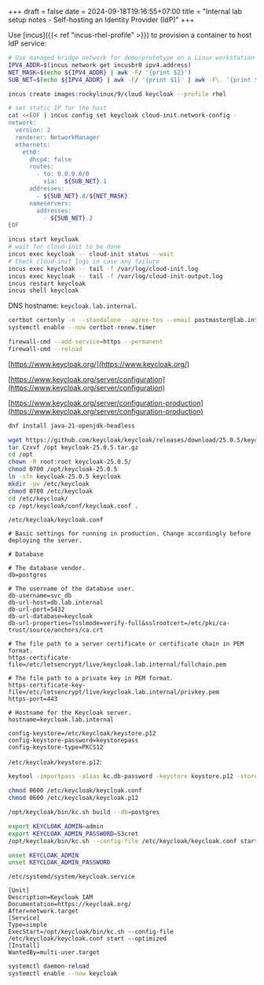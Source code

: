 +++ 
draft = false
date = 2024-09-18T19:16:55+07:00
title = "Internal lab setup notes - Self-hosting an Identity Provider (IdP)"
+++

Use [incus]({{< ref "incus-rhel-profile" >}}) to provision a container to host IdP service:
```sh
# Use managed bridge network for demo/prototype on a Linux workstation
IPV4_ADDR=$(incus network get incusbr0 ipv4.address)
NET_MASK=$(echo ${IPV4_ADDR} | awk -F/ '{print $2}')
SUB_NET=$(echo ${IPV4_ADDR} | awk -F/ '{print $1}' | awk -F\. '{print $1"."$2"."$3}')

incus create images:rockylinux/9/cloud keycloak --profile rhel

# set static IP for the host
cat <<EOF | incus config set keycloak cloud-init.network-config -
network:
  version: 2
  renderer: NetworkManager
  ethernets:
    eth0:
      dhcp4: false
      routes:
        - to: 0.0.0.0/0
          via:  ${SUB_NET}.1
      addresses:
        - ${SUB_NET}.8/${NET_MASK}
      nameservers:
        addresses:
          - ${SUB_NET}.2
EOF

incus start keycloak
# wait for cloud-init to be done
incus exec keycloak -- cloud-init status --wait
# Check cloud-init logs in case any failure
incus exec keycloak -- tail -f /var/log/cloud-init.log
incus exec keycloak -- tail -f /var/log/cloud-init-output.log
incus restart keycloak
incus shell keycloak
```

DNS hostname: `keycloak.lab.internal`.

```sh
certbot certonly -n --standalone --agree-tos --email postmaster@lab.internal -d keycloak.lab.internal --server https://ca.lab.internal/acme/acme/directory
systemctl enable --now certbot-renew.timer
```

```sh
firewall-cmd --add-service=https --permanent
firewall-cmd --reload
```

[https://www.keycloak.org/](https://www.keycloak.org/)

[https://www.keycloak.org/server/configuration](https://www.keycloak.org/server/configuration)

[https://www.keycloak.org/server/configuration-production](https://www.keycloak.org/server/configuration-production)

```sh
dnf install java-21-openjdk-headless
```

```sh
wget https://github.com/keycloak/keycloak/releases/download/25.0.5/keycloak-25.0.5.tar.gz
tar Czxvf /opt keycloak-25.0.5.tar.gz
cd /opt
chown -R root:root keycloak-25.0.5/
chmod 0700 /opt/keycloak-25.0.5
ln -sfn keycloak-25.0.5 keycloak
mkdir -pv /etc/keycloak
chmod 0700 /etc/keycloak
cd /etc/keycloak/
cp /opt/keycloak/conf/keycloak.conf .
```

`/etc/keycloak/keycloak.conf`
```
# Basic settings for running in production. Change accordingly before deploying the server.

# Database

# The database vendor.
db=postgres

# The username of the database user.
db-username=svc_db
db-url-host=db.lab.internal
db-url-port=5432
db-url-database=keycloak
db-url-properties=?sslmode=verify-full&sslrootcert=/etc/pki/ca-trust/source/anchors/ca.crt

# The file path to a server certificate or certificate chain in PEM format.
https-certificate-file=/etc/letsencrypt/live/keycloak.lab.internal/fullchain.pem

# The file path to a private key in PEM format.
https-certificate-key-file=/etc/letsencrypt/live/keycloak.lab.internal/privkey.pem
https-port=443

# Hostname for the Keycloak server.
hostname=keycloak.lab.internal

config-keystore=/etc/keycloak/keystore.p12
config-keystore-password=keystorepass
config-keystore-type=PKCS12
```

`/etc/keycloak/keystore.p12`:
```sh
keytool -importpass -alias kc.db-password -keystore keystore.p12 -storepass keystorepass -storetype PKCS12 -v
```

```sh
chmod 0600 /etc/keycloak/keycloak.conf
chmod 0600 /etc/keycloak/keycloak.p12
```

```sh
/opt/keycloak/bin/kc.sh build --db=postgres
```

```sh
export KEYCLOAK_ADMIN=admin
export KEYCLOAK_ADMIN_PASSWORD=S3cret
/opt/keycloak/bin/kc.sh --config-file /etc/keycloak/keycloak.conf start --optimized
```

```sh
unset KEYCLOAK_ADMIN
unset KEYCLOAK_ADMIN_PASSWORD
```

`/etc/systemd/system/keycloak.service`
```
[Unit]
Description=Keycloak IAM
Documentation=https://keycloak.org/
After=network.target
[Service]
Type=simple
ExecStart=/opt/keycloak/bin/kc.sh --config-file /etc/keycloak/keycloak.conf start --optimized
[Install]
WantedBy=multi-user.target
```

```sh
systemctl daemon-reload
systemctl enable --now keycloak
```
